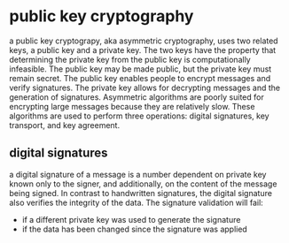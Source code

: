 # public key cryptography

a public key cryptograpy, aka asymmetric cryptography, uses two related keys, a public key and a private key. The two keys have the property that determining the private key from the public key is computationally infeasible. The public key may be made public, but the private key must remain secret. The public key enables people to encrypt messages and verify signatures. The private key allows for decrypting messages and the generation of signatures. Asymmetric algorithms are poorly suited for encrypting large messages because they are relatively slow. These algorithms are used to perform three operations: digital signatures, key transport, and key agreement.

## digital signatures

a digital signature of a message is a number dependent on private key known only to the signer, and additionally, on the  content of the message being signed. In contrast to handwritten signatures, the digital signature also verifies the integrity of the data. The signature validation will fail:
- if a different private key was used to generate the signature
- if the data has been changed since the signature was applied 
<!--stackedit_data:
eyJoaXN0b3J5IjpbMTY5NDAzNDMzNl19
-->